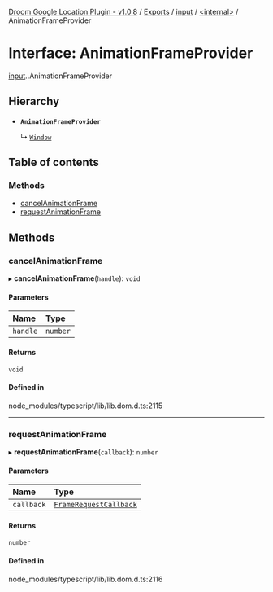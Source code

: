 [Droom Google Location Plugin - v1.0.8](../README.md) / [Exports](../modules.md) / [input](../modules/input.md) / [<internal\>](../modules/input._internal_.md) / AnimationFrameProvider

# Interface: AnimationFrameProvider

[input](../modules/input.md).[<internal>](../modules/input._internal_.md).AnimationFrameProvider

## Hierarchy

- **`AnimationFrameProvider`**

  ↳ [`Window`](input._internal_.Window.md)

## Table of contents

### Methods

- [cancelAnimationFrame](input._internal_.AnimationFrameProvider.md#cancelanimationframe)
- [requestAnimationFrame](input._internal_.AnimationFrameProvider.md#requestanimationframe)

## Methods

### cancelAnimationFrame

▸ **cancelAnimationFrame**(`handle`): `void`

#### Parameters

| Name | Type |
| :------ | :------ |
| `handle` | `number` |

#### Returns

`void`

#### Defined in

node_modules/typescript/lib/lib.dom.d.ts:2115

___

### requestAnimationFrame

▸ **requestAnimationFrame**(`callback`): `number`

#### Parameters

| Name | Type |
| :------ | :------ |
| `callback` | [`FrameRequestCallback`](input._internal_.FrameRequestCallback.md) |

#### Returns

`number`

#### Defined in

node_modules/typescript/lib/lib.dom.d.ts:2116
